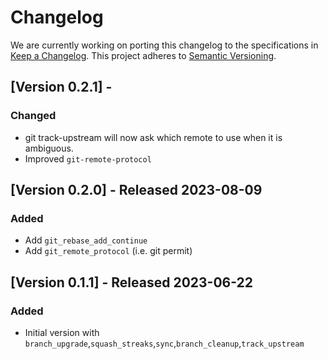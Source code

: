 # Changelog

We are currently working on porting this changelog to the specifications in
[Keep a Changelog](https://keepachangelog.com/en/1.0.0/).
This project adheres to [Semantic Versioning](https://semver.org/spec/v2.0.0.html).

## [Version 0.2.1] - 

### Changed
* git track-upstream will now ask which remote to use when it is ambiguous.
* Improved `git-remote-protocol`

## [Version 0.2.0] - Released 2023-08-09

### Added
* Add `git_rebase_add_continue`
* Add `git_remote_protocol` (i.e. git permit)

## [Version 0.1.1] - Released 2023-06-22

### Added
* Initial version with `branch_upgrade`,`squash_streaks`,`sync`,`branch_cleanup`,`track_upstream`

